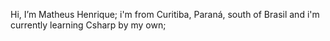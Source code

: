   Hi, I’m Matheus Henrique; i'm from Curitiba, Paraná, south of Brasil and i'm currently learning Csharp by my own;
